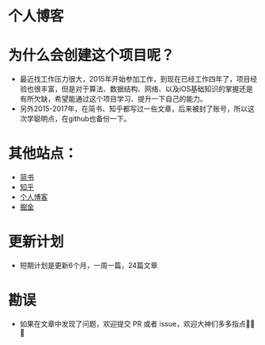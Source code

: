 # 个人博客
# 为什么会创建这个项目呢？
* 最近找工作压力很大，2015年开始参加工作，到现在已经工作四年了，项目经验也很丰富，但是对于算法、数据结构、网络、以及iOS基础知识的掌握还是有所欠缺，希望能通过这个项目学习、提升一下自己的能力。
* 另外2015-2017年，在简书、知乎都写过一些文章，后来被封了账号，所以这次学聪明点，在github也备份一下。

# 其他站点：
* [简书](https://www.jianshu.com/u/ab82c808132d)
* [知乎](https://www.zhihu.com/people/devpeng)
* [个人博客](http://www.devpeng.com)
* [掘金](https://juejin.im/user/5cbfd60df265da036d79bd6c)

# 更新计划
* 短期计划是更新6个月，一周一篇，24篇文章

# 勘误
* 如果在文章中发现了问题，欢迎提交 PR 或者 issue，欢迎大神们多多指点🙏🙏🙏

